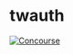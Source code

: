 # twauth

[![Concourse](https://wings.concourse.ci/api/v1/teams/code-bandits/pipelines/twauth/jobs/tests/badge)](https://wings.concourse.ci/teams/code-bandits/pipelines/twauth)
